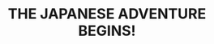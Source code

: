 ---
layout: post
title: "THE JAPANESE ADVENTURE BEGINS!"
categories: misc
img: 2019-02-26-japanese-adventure-begins-heading.jpeg
---